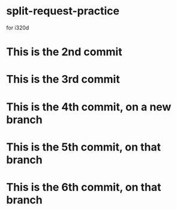 # split-request-practice
for i320d
# This is the 2nd commit 
# This is the 3rd commit

# This is the 4th commit, on a new branch
# This is the 5th commit, on that branch
# This is the 6th commit, on that branch
